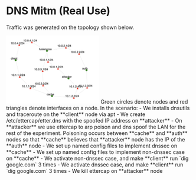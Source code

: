 # DNS Mitm (Real Use)

Traffic was generated on the topology shown below.

<img src="../dnsmitm.jpg" alt="Experiment topology" width="50%"/>
Green circles denote nodes and red triangles denote interfaces on a node.
In the scenario:
- We installs dnsutils and traceroute on the **client** node via apt
- We create /etc/ettercap/etter.dns with the spoofed IP address on **attacker**
- On **attacker** we use ettercap to arp poison and dns spoof the LAN for the rest of the experiment. Poisoning occurs between **cache** and **auth** nodes so that **cache** believes that **attacker** node has the IP of the **auth** node
- We set up named config files to implement dnssec on **cache**
- We set up named config files to implement non-dnssec case on **cache**
- We activate non-dnssec case, and make **client** run `dig google.com` 3 times
- We activate dnssec case, and make **client** run `dig google.com` 3 times
- We kill ettercap on **attacker** node



